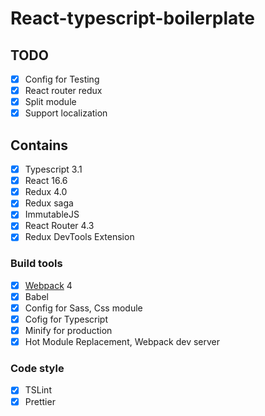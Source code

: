 # React-typescript-boilerplate

## TODO

- [x] Config for Testing
- [x] React router redux
- [x] Split module
- [x] Support localization

## Contains

- [x] Typescript 3.1
- [x] React 16.6
- [x] Redux 4.0
- [x] Redux saga
- [x] ImmutableJS
- [x] React Router 4.3
- [x] Redux DevTools Extension

### Build tools

- [x] [Webpack](https://webpack.github.io) 4
- [x] Babel
- [x] Config for Sass, Css module
- [x] Cofig for Typescript
- [x] Minify for production
- [x] Hot Module Replacement, Webpack dev server

### Code style
- [x] TSLint
- [x] Prettier

